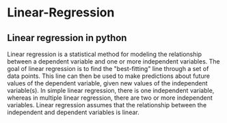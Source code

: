# Linear-Regression

## Linear regression in python
Linear regression is a statistical method for modeling the relationship between a dependent variable and one or more independent variables. The goal of linear regression is to find the "best-fitting" line through a set of data points. This line can then be used to make predictions about future values of the dependent variable, given new values of the independent variable(s). In simple linear regression, there is one independent variable, whereas in multiple linear regression, there are two or more independent variables. Linear regression assumes that the relationship between the independent and dependent variables is linear.
